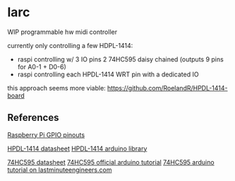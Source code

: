 # larc

WIP programmable hw midi controller

currently only controlling a few HDPL-1414:
 - raspi controlling w/ 3 IO pins 2 74HC595 daisy chained (outputs 9 pins for A0-1 + D0-6)
 - raspi controlling each HPDL-1414 WRT pin with a dedicated IO

this approach seems more viable: https://github.com/RoelandR/HPDL-1414-board


## References

[Raspberry Pi GPIO pinouts](https://pinout.xyz/pinout/wiringpi#)

[HPDL-1414 datasheet](http://www.farnell.com/datasheets/76528.pdf)
[HPDL-1414 arduino library](https://github.com/marecl/HPDL1414/blob/master/src/HPDL1414.cpp)

[74HC595 datasheet](https://www.ti.com/lit/ds/symlink/sn74hc595.pdf)
[74HC595 official arduino tutorial](https://www.arduino.cc/en/Tutorial/Foundations/ShiftOut)
[74HC595 arduino tutorial on lastminuteengineers.com](https://lastminuteengineers.com/74hc595-shift-register-arduino-tutorial/)
